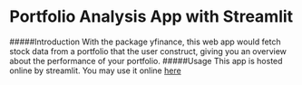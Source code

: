 # Portfolio Analysis App with Streamlit
#####Introduction
With the package yfinance, this web app would fetch stock data from a portfolio that the user construct, giving you an overview about the performance of your portfolio. 
#####Usage
This app is hosted online by streamlit. You may use it online [here](https://share.streamlit.io/terbiume65/streamlit-portfolio/main/app.py)

